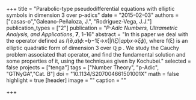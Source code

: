 +++
title = "Parabolic-type pseudodifferential equations with elliptic symbols in dimension 3 over p-adics"
date = "2015-02-03"
authors = ["casas-o","Galeano-Peñaloza, J.", "Rodriguez-Vega, J.J."]
publication_types = ["2"]
publication = "*P-Adic Numbers, Ultrametric Analysis, and Applications*, **7**, 1–16"
abstract = "In this paper we deal with the operator defined as 𝑓(∂,𝛼)𝜙:=−1𝜉→𝑥(|𝑓(𝜉)|𝛼𝑝𝑥→𝜉𝜙), where f(ξ) is an elliptic quadratic form of dimension 3 over ℚ p . We study the Cauchy problem associated that operator, and find the fundamental solution and some properties of it, using the techniques given by Kochubei."
selected = false
projects = ["tenga"]
tags = ["Number Theory", "p-Adic", "GTNyGA","Cat. B"]
doi = "10.1134/S207004661501001X"
math = false
highlight = true
[header]
image = ""
caption = ""

+++
